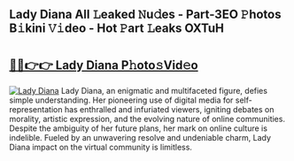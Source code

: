 ## Lady Diana All 𝙻eaked 𝙽u𝚍es - Part-3EO 𝙿hotos B𝚒kini 𝚅𝚒deo - Hot 𝙿art 𝙻eaks OXTuH

# <h2><a href="http://ld3wlp.urlbe.top/?page=Lady+Diana">🔗🔗👉👉 Lady Diana P𝚑oto𝚜Vid𝚎o</a></h2>

[![Lady Diana](https://i.imgur.com/eBuTRDB.gif)](http://ld3wlp.urlbe.top/?page=Lady+Diana)
Lady Diana, an enigmatic and multifaceted figure, defies simple understanding. Her pioneering use of digital media for self-representation has enthralled and infuriated viewers, igniting debates on morality, artistic expression, and the evolving nature of online communities. Despite the ambiguity of her future plans, her mark on online culture is indelible. Fueled by an unwavering resolve and undeniable charm, Lady Diana impact on the virtual community is limitless.
